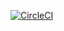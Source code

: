[![CircleCI](https://circleci.com/gh/MaxDMT16/CQRS-Server.svg?style=svg)](https://circleci.com/gh/MaxDMT16/CQRS-Server)